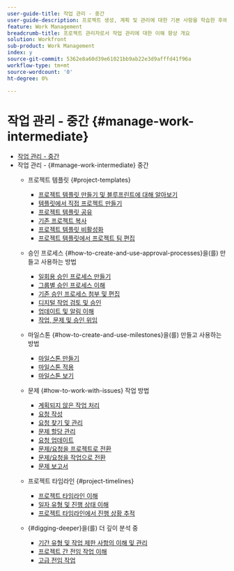 ```yaml
---
user-guide-title: 작업 관리 - 중간
user-guide-description: 프로젝트 생성, 계획 및 관리에 대한 기본 사항을 학습한 후에는 Workfront을 최대한 활용하기 위해 알아야 할 몇 가지 사항이 더 있습니다.
feature: Work Management
breadcrumb-title: 프로젝트 관리자로서 작업 관리에 대한 이해 향상 개요
solution: Workfront
sub-product: Work Management
index: y
source-git-commit: 5362e8a60d39e61021bb9ab22e3d9afffd41f96a
workflow-type: tm+mt
source-wordcount: '0'
ht-degree: 0%

---
```




# 작업 관리 - 중간 {#manage-work-intermediate}

+ [작업 관리 - 중간](overview.md)
+ 작업 관리 - {#manage-work-intermediate} 중간
   + 프로젝트 템플릿 {#project-templates}
      + [프로젝트 템플릿 만들기 및 블루프린트에 대해 알아보기](create-a-project-template.md)
      + [템플릿에서 직접 프로젝트 만들기](create-a-project-directly-from-a-template.md)
      + [프로젝트 템플릿 공유](share-a-project-template.md)
      + [기존 프로젝트 복사](copy-an-existing-project.md)
      + [프로젝트 템플릿 비활성화](deactivate-a-project-template.md)
      + [프로젝트 템플릿에서 프로젝트 팀 편집](edit-the-project-team-in-a-project-template.md)

   + 승인 프로세스 {#how-to-create-and-use-approval-processes}을(를) 만들고 사용하는 방법
      + [일회용 승인 프로세스 만들기](create-a-single-use-approval-process.md)
      + [그룹별 승인 프로세스 이해](group-specific-approval-processes.md)
      + [기존 승인 프로세스 첨부 및 편집](attach-and-edit-existing-approval-processes.md)
      + [디지털 작업 검토 및 승인](review-and-approve-digital-work.md)
      + [업데이트 및 알림 이해](understand-updates-and-notifications.md)
      + [작업, 문제 및 승인 위임](delegate-approvals.md)

   + 마일스톤 {#how-to-create-and-use-milestones}을(를) 만들고 사용하는 방법
      + [마일스톤 만들기](creating-milestones.md)
      + [마일스톤 적용](apply-milestones.md)
      + [마일스톤 보기](view-milestones.md)

   + 문제 {#how-to-work-with-issues} 작업 방법
      + [계획되지 않은 작업 처리](handle-unplanned-work.md)
      + [요청 작성](make-a-request.md)
      + [요청 찾기 및 관리](find-requests.md)
      + [문제 할당 관리](manage-issue-assignments.md)
      + [요청 업데이트](update-a-request.md)
      + [문제/요청을 프로젝트로 전환](create-a-project-from-a-request.md)
      + [문제/요청을 작업으로 전환](convert-issues-to-other-work-items.md)
      + [문제 보고서](report-on-issues.md)

   + 프로젝트 타임라인 {#project-timelines}
      + [프로젝트 타임라인 이해](understand-project-timelines.md)
      + [일자 유형 및 진행 상태 이해](understand-task-dates-and-progress-status.md)
      + [프로젝트 타임라인에서 진행 상황 추적](track-work-progress-from-the-project-timeline.md)

   + {#digging-deeper}을(를) 더 깊이 분석 중
      + [기간 유형 및 작업 제한 사항의 이해 및 관리](understand-and-manage-duration-types-and-task-constraints.md)
      + [프로젝트 간 전임 작업 이해](understand-cross-project-predecessors.md)
      + [고급 전임 작업](advanced-predecessors.md)
